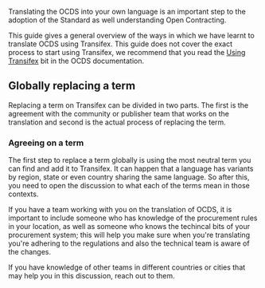 Translating the OCDS into your own language is an important step to the adoption of the Standard as well understanding Open Contracting. 

This guide gives a general overview of the ways in which we have learnt to translate OCDS using Transifex. This guide does not cover the exact process to start using Transifex, we recommend that you read the [Using Transifex](http://ocds-standard-development-handbook.readthedocs.io/en/latest/standard/translation/#using-transifex) bit in the OCDS documentation. 

## Globally replacing a term

Replacing a term on Transifex can be divided in two parts. The first is the agreement with the community or publisher team that works on the translation and second is the actual process of replacing the term. 

### Agreeing on a term

The first step to replace a term globally is using the most neutral term you can find and add it to Transifex. It can happen that a language has variants by region, state or even country sharing the same language. So after this, you need to open the discussion to what each of the terms mean in those contexts. 

If you have a team working with you on the translation of OCDS, it is important to include someone who has knowledge of the procurement rules in your location, as well as someone who knows the techincal bits of your procurement system; this will help you make sure when you're translating you're adhering to the regulations and also the technical team is aware of the changes. 

If you have knowledge of other teams in different countries or cities that may help you in this discussion, reach out to them.

